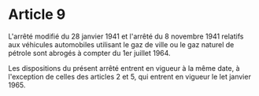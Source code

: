 # Article 9

L'arrêté modifié du 28 janvier 1941 et l'arrêté du 8 novembre 1941 relatifs aux véhicules automobiles utilisant le gaz de ville ou le gaz naturel de pétrole sont abrogés à compter du 1er juillet 1964.

Les dispositions du présent arrêté entrent en vigueur à la même date, à l'exception de celles des articles 2 et 5, qui entrent en vigueur le let janvier 1965.
